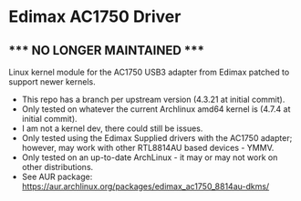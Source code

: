 # Edimax AC1750 Driver

## *** NO LONGER MAINTAINED ***

Linux kernel module for the AC1750 USB3 adapter from Edimax patched to support newer kernels.

 * This repo has a branch per upstream version (4.3.21 at initial commit).
 * Only tested on whatever the current Archlinux amd64 kernel is (4.7.4 at initial commit).
 * I am not a kernel dev, there could still be issues.
 * Only tested using the Edimax Supplied drivers with the AC1750 adapter; however, may work with other RTL8814AU based devices - YMMV. 
 * Only tested on an up-to-date ArchLinux - it may or may not work on other distributions.
 * See AUR package: https://aur.archlinux.org/packages/edimax_ac1750_8814au-dkms/
